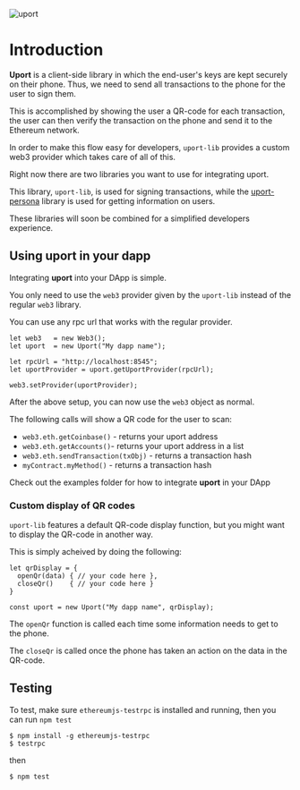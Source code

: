![uport](https://ipfs.pics/ipfs/QmVHY83dQyym1gDWeMBom7vLJfQ6iGycSWDYZgt2n9Lzah)

<!--[![NPM version][npm-image]][npm-url] [![Gitter chat][gitter-image]][gitter-url] [![Downloads][downloads-image]][downloads-url]-->

<!--[![NPM][nodei-image]][nodei-url]-->

<!--build-->
<!--[![Build Status][travis-image]][travis-url] [![Appveyor Status][appveyor-image]][appveyor-url]  [![Coverage Status][coveralls-image]][coveralls-url]-->

<!--dependencies-->
<!--[![Dependency Status][david-image]][david-url] [![devDependency Status][david-dev-image]][david-dev-url] [![peerDependency Status][david-peer-image]][david-peer-url]-->

<!--donation-->
<!--[![gratipay donate button][gratipay-image]][gratipay-url] [![Donate to sokra][donate-image]][donate-url]-->

<!--[![BADGINATOR][badginator-image]][badginator-url]-->

<!--[documentation](https://webpack.github.io/docs/?utm_source=github&utm_medium=readme&utm_campaign=top)-->

# Introduction

**Uport** is a client-side library in which the end-user's keys are kept securely on their phone. Thus, we need to send all transactions to the phone for the user to sign them.

This is accomplished by showing the user a QR-code for each transaction, the user can then verify the transaction on the phone and send it to the Ethereum network.

In order to make this flow easy for developers, `uport-lib` provides a custom web3 provider which takes care of all of this.

Right now there are two libraries you want to use for integrating uport.

This library, `uport-lib`, is used for signing transactions, while the [uport-persona](https://github.com/ConsenSys/uport-persona) library is used for getting information on users.

These libraries will soon be combined for a simplified developers experience.

## Using uport in your dapp
Integrating **uport** into your DApp is simple.

You only need to use the `web3` provider given by the `uport-lib` instead of the regular `web3` library.

You can use any rpc url that works with the regular provider.

```
let web3   = new Web3();
let uport  = new Uport("My dapp name");

let rpcUrl = "http://localhost:8545";
let uportProvider = uport.getUportProvider(rpcUrl);

web3.setProvider(uportProvider);
```

After the above setup, you can now use the `web3` object as normal.

The following calls will show a QR code for the user to scan:

* `web3.eth.getCoinbase()` - returns your uport address
* `web3.eth.getAccounts()`- returns your uport address in a list
* `web3.eth.sendTransaction(txObj)` - returns a transaction hash
* `myContract.myMethod()` - returns a transaction hash

Check out the examples folder for how to integrate **uport** in your DApp

### Custom display of QR codes
`uport-lib` features a default QR-code display function, but you might want to display the QR-code in another way.

This is simply acheived by doing the following:

```
let qrDisplay = {
  openQr(data) { // your code here },
  closeQr()    { // your code here }
}

const uport = new Uport("My dapp name", qrDisplay);
```

The `openQr` function is called each time some information needs to get to the phone.

The `closeQr` is called once the phone has taken an action on the data in the QR-code.

## Testing
To test, make sure `ethereumjs-testrpc` is installed and running, then you can run `npm test`

```
$ npm install -g ethereumjs-testrpc
$ testrpc
```

then

```
$ npm test
```
